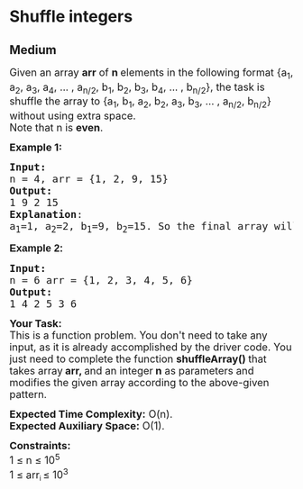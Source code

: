 # Shuffle integers
## Medium
<div class="problems_problem_content__Xm_eO"><p><span style="font-size: 18px;">Given an array <strong>arr</strong>&nbsp;of <strong>n </strong>elements in the following format {a<sub>1</sub>, a<sub>2</sub>, a<sub>3</sub>, a<sub>4</sub>, ... , a<sub>n/2</sub>, b<sub>1</sub>, b<sub>2</sub>, b<sub>3</sub>, b<sub>4</sub>, ... , b<sub>n/2</sub>}, the task is shuffle the array to {a<sub>1</sub>, b<sub>1</sub>, a<sub>2</sub>, b<sub>2</sub>, a<sub>3</sub>, b<sub>3</sub>, ... , a<sub>n/2</sub>, b<sub>n/2</sub>} without using extra space.<br>Note that n is <strong>even</strong>.</span></p>
<p><span style="font-size: 18px;"><strong>Example 1:</strong></span></p>
<pre><span style="font-size: 18px;"><strong>Input: <br></strong>n = 4, arr = {1, 2, 9, 15}
<strong>Output:</strong>  <br>1 9 2 15
<strong>Explanation</strong>: <br>a<sub>1</sub>=1, a<sub>2</sub>=2, b<sub>1</sub>=9, b<sub>2</sub>=15. So the final array will be: a<sub>1</sub>, b<sub>1</sub>, a<sub>2</sub>, b<sub>2</sub> = {1,9,2,15}.</span></pre>
<p><span style="font-size: 18px;"><strong style="font-family: sans-serif; white-space: normal;">Example 2:</strong><strong><br></strong></span></p>
<pre><span style="font-size: 18px;"><strong>Input:&nbsp;<br></strong></span><span style="font-size: 18px;">n = 6 arr = {1, 2, 3, 4, 5, 6} <br></span><span style="font-size: 18px;"><strong>Output:</strong>&nbsp;<br>1 4 2 5 3 6</span></pre>
<p><span style="font-size: 18px;"><strong>Your Task:</strong><br>This is a function problem. You don't need to take any input, as it is already accomplished by the driver code. You just need to complete the function <strong>shuffleArray() </strong>that takes array<strong> arr, </strong>and an integer<strong> n</strong>&nbsp;as parameters and modifies the given array according to the above-given pattern.</span></p>
<p><span style="font-size: 18px;"><strong>Expected Time Complexity:</strong> O(n).<br><strong>Expected Auxiliary Space:</strong> O(1).</span></p>
<p><span style="font-size: 18px;"><strong>Constraints:</strong><br>1 ≤ n ≤ 10<sup>5</sup><br></span><span style="font-size: 18px;">1 ≤ arr</span><sub>i </sub><span style="font-size: 18px;">≤ 10<sup>3</sup></span></p></div>